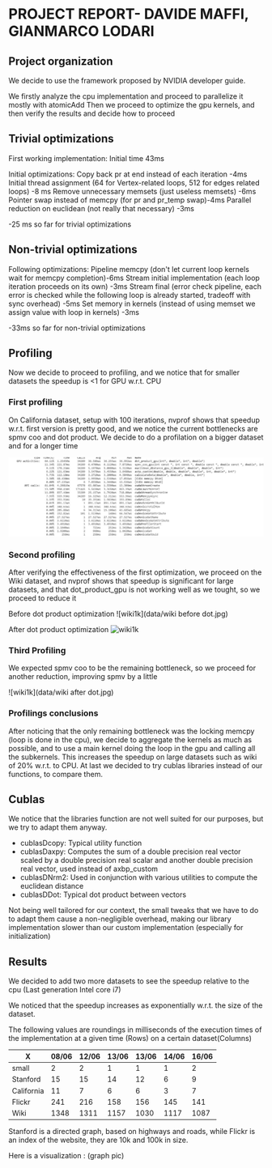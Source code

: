 # PROJECT REPORT- DAVIDE MAFFI, GIANMARCO LODARI

## Project organization
We decide to use the framework proposed by NVIDIA developer guide.

We firstly  analyze the cpu implementation and proceed to parallelize it mostly with atomicAdd
Then we proceed to optimize the gpu kernels, and then verify the results and decide how to proceed 

## Trivial optimizations
First working implementation: Initial time 43ms

Initial optimizations:
Copy back pr at end instead of each iteration -4ms  
Initial thread assignment (64 for Vertex-related loops, 512 for edges related loops) -8 ms
Remove unnecessary memsets (just useless memsets) -6ms
Pointer swap instead of memcpy (for pr and pr_temp swap)-4ms
Parallel reduction on euclidean (not really that necessary) -3ms

-25 ms so far for trivial optimizations

## Non-trivial optimizations

Following optimizations:
Pipeline memcpy (don't let current loop kernels wait for memcpy completion)-6ms
Stream initial implementation (each loop iteration proceeds on its own) -3ms
Stream final (error check pipeline, each error is checked while the following loop is already started, tradeoff with sync overhead) -5ms
Set memory in kernels (instead of using memset we assign value with loop in kernels) -3ms

-33ms so far for non-trivial optimizations


## Profiling
Now we decide to proceed to profiling, and we notice that for smaller datasets the speedup is <1 for GPU w.r.t. CPU

### First profiling 
On California dataset, setup with 100 iterations, nvprof shows that speedup w.r.t. first version is pretty good, and we notice the current bottlenecks are spmv coo and dot product. We decide to do a profilation on a bigger dataset and for a longer time

![cali1k](data/cali1k.jpg)

### Second profiling
After verifying the effectiveness of the first optimization, we proceed on the Wiki dataset, and nvprof shows that speedup is significant for large datasets, and that dot_product_gpu is not working well as we tought, so we proceed to reduce it

Before dot product optimization
![wiki1k](data/wiki before dot.jpg)


After dot product optimization
![wiki1k](data/wiki1k.jpg)




### Third Profiling
We expected spmv coo to be the remaining bottleneck, so we proceed for another reduction, improving spmv by a little

![wiki1k](data/wiki after dot.jpg)
### Profilings conclusions
After noticing that the only remaining bottleneck was the locking memcpy (loop is done in the cpu), we decide to aggregate the kernels as much as possible, and to use a main kernel doing the loop in the gpu and calling all the subkernels. This increases the speedup on large datasets such as wiki of 20% w.r.t. to CPU. At last we decided to try cublas libraries instead of our functions, to compare them.


## Cublas

We notice that the libraries function are not well suited for our purposes, but we try to adapt them anyway. 

* cublasDcopy: Typical utility function
* cublasDaxpy: Computes the sum of a double precision real vector scaled by a double precision real scalar and another double precision real vector, used instead of axbp_custom
* cublasDNrm2: Used in conjunction with various utilities to compute the euclidean distance
* cublasDDot: Typical dot product between vectors

Not being well tailored for our context, the small tweaks that we have to do to adapt them cause a non-negligible overhead, making our library implementation slower than our custom implementation (especially for initialization)

## Results

We decided to add two more datasets to see the speedup relative to the cpu  (Last generation Intel core i7)

We noticed that the speedup increases as exponentially w.r.t. the size of the dataset.

The following values are roundings in milliseconds of the execution times of the implementation at a given time (Rows) on a certain dataset(Columns)

| X          | 08/06 | 12/06 | 13/06 | 13/06 | 14/06 | 16/06 |
|------------|-------|-------|-------|-------|-------|-------|
| small      | 2     | 2     | 1     | 1     | 1     | 2     |
| Stanford   | 15    | 15    | 14    | 12    | 6     | 9     |
| California | 11    | 7     | 6     | 6     | 3     | 7     |
| Flickr     | 241   | 216   | 158   | 156   | 145   | 141   |
| Wiki       | 1348  | 1311  | 1157  | 1030  | 1117  | 1087  |

Stanford is a directed graph, based on highways and roads, while Flickr is an index of the website, they are 10k and 100k in size.

Here is a visualization :
(graph pic)

